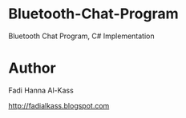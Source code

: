 Bluetooth-Chat-Program
======================

Bluetooth Chat Program, C# Implementation





Author
======

Fadi Hanna Al-Kass

http://fadialkass.blogspot.com
